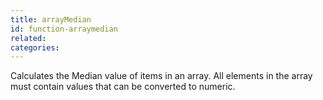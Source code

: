 ```yaml
---
title: arrayMedian
id: function-arraymedian
related:
categories:
---
```


Calculates the Median value of items in an array.
All elements in the array must contain values that can be converted to numeric.
